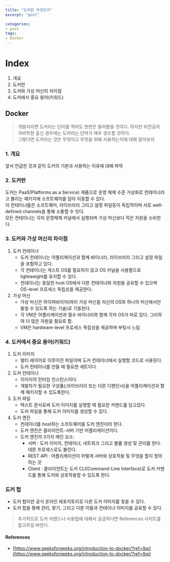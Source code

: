 ```yaml
---
title: "도커란 무엇인가"
excerpt: "post"

categories:
- post
tags:
- Docker
---
```


# Index

1. 개요
2. 도커란
3. 도커와 가상 머신의 차이점
4. 도커에서 중요 용어(키워드)

## Docker
> 개발자라면 도커라는 단어를 적어도 한번은 들어봤을 것이다. 하지만 비전공자 국비학원 출신 경우에는 도커라는 단어가 매우 생소할 것이다.  
> 그렇다면 도커라는 것은 무엇이고 무엇을 위해 사용하는지에 대해 알아보자

### 1. 개요
앞서 언급한 것과 같이 도커의 기본과 사용하는 이유에 대해 파악

### 2. 도커란
도커는 PaaS(Platforms as a Service) 제품으로 운영 체제 수준 가상화로 컨테이너라고 불리는 패키지에 소프트웨어를 담아 이동할 수 있다.  
이 컨테이너들은 소프트웨어, 라이브러리 그리고 설정 파일등이 독립적이며 서로 well-defined channels을 통해 소통할 수 잇다.  
모든 컨테이너는 각자 운영체제 커널에서 실행되며 가상 머신보다 적은 자원을 소비한다.

### 3. 도커와 가상 머신의 차이점
1. 도커 컨테이너
   - 도커 컨테이너는 어플리케이션과 함께 바이너리, 라이브러리 그리고 설정 파일을 포함하고 있다.
   - 각 컨테이너는 게스트 OS를 필요하지 않고 OS 커널을 사용함으로 lightweight를 유지할 수 있다.
   - 컨테이너는 동일한 host OS에서 다른 컨테이너와 자원을 공유할 수 있으며 OS-level 프로세스 독립성을 제공한다.
2. 가상 머신
   - 가상 머신은 하이퍼바이저(여러 가상 머신을 자신의 OS와 하나의 머신에서만 돌릴 수 있도록 하는 기술)로 기동된다.
   - 각 VM은 어플리케이션과 필수 바이너리와 함께 각자 OS가 따로 있다. 그리하여 더 많은 자원을 필요로 함.
   - VM은 hardware-level 프로세스 독립성을 제공하며 부팅시 느림

### 4. 도커에서 중요 용어(키워드)
1. 도커 이미지
   - 멀티 레이어로 이루어진 파일이며 도커 컨테이너에서 실행할 코드로 사용된다.
   - 도커 컨테이너를 만들 때 필요한 세트이다.
2. 도커 컨테이너
   - 이미지의 런타임 인스턴스이다.
   - 개발자가 필요한 구성품(;라이브러리 또는 다른 디펜던시)을 어플리케이션과 함께 패키지할 수 있도록한다.
3. 도커 파일
   - 텍스트 문서로써 도커 이미지를 실행할 때 필요한 커맨드를 담고있다.
   - 도커 파일을 통해 도커 이미지를 생성할 수 있다.
4. 도커 엔진
   - 컨테이너를 host하는 소프트웨어를 도커 엔진이라 한다.
   - 도커 엔진은 클라이언트-서버 기반 어플리케이션이다.
   - 도커 엔진의 3가지 메인 요소:
     - 서버 : 도커 이미지, 컨테이너, 네트워크 그리고 볼륨 생성 및 관리를 한다. 데몬 프로세스로도 불린다.
     - REST API : 어플리케이션이 어떻게 서버와 상호작용 및 무엇을 할지 정의하는 것
     - Client : 클라이언트는 도커 CLI(Command-Line Interface)로 도커 커맨드를 통해 도커와 상호작용할 수 있도록 한다.

### 도커 헙
- 도커 헙이란 공식 온라인 레포지토리로 다른 도커 이미지를 찾을 수 있다.
- 도커 헙을 통해 관리, 찾기, 그리고 다른 이들과 컨테이너 이미지를 공유할 수 있다.


> 추가적으로 도커 커맨드나 사용법에 대해서 궁금하다면 References 사이트를 참고하길 바란다.


#### References
- [https://www.geeksforgeeks.org/introduction-to-docker/?ref=lbp](https://www.geeksforgeeks.org/introduction-to-docker/?ref=lbp)
